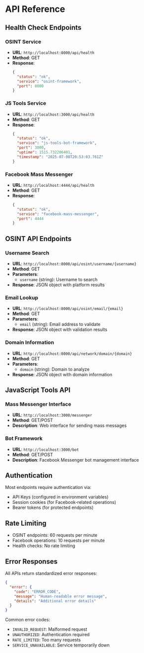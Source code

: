 # API Reference

## Health Check Endpoints

### OSINT Service
- **URL**: `http://localhost:8000/api/health`
- **Method**: GET
- **Response**: 
  ```json
  {
    "status": "ok",
    "service": "osint-framework",
    "port": 8000
  }
  ```

### JS Tools Service
- **URL**: `http://localhost:3000/api/health`
- **Method**: GET
- **Response**:
  ```json
  {
    "status": "ok",
    "service": "js-tools-bot-framework",
    "port": 3000,
    "uptime": 1515.732206401,
    "timestamp": "2025-07-08T20:53:03.761Z"
  }
  ```

### Facebook Mass Messenger
- **URL**: `http://localhost:4444/api/health`
- **Method**: GET
- **Response**:
  ```json
  {
    "status": "ok",
    "service": "facebook-mass-messenger",
    "port": 4444
  }
  ```

## OSINT API Endpoints

### Username Search
- **URL**: `http://localhost:8000/api/osint/username/{username}`
- **Method**: GET
- **Parameters**: 
  - `username` (string): Username to search
- **Response**: JSON object with platform results

### Email Lookup
- **URL**: `http://localhost:8000/api/osint/email/{email}`
- **Method**: GET
- **Parameters**: 
  - `email` (string): Email address to validate
- **Response**: JSON object with validation results

### Domain Information
- **URL**: `http://localhost:8000/api/network/domain/{domain}`
- **Method**: GET
- **Parameters**: 
  - `domain` (string): Domain to analyze
- **Response**: JSON object with domain information

## JavaScript Tools API

### Mass Messenger Interface
- **URL**: `http://localhost:3000/messenger`
- **Method**: GET/POST
- **Description**: Web interface for sending mass messages

### Bot Framework
- **URL**: `http://localhost:3000/bot`
- **Method**: GET/POST
- **Description**: Facebook Messenger bot management interface

## Authentication

Most endpoints require authentication via:
- API Keys (configured in environment variables)
- Session cookies (for Facebook-related operations)
- Bearer tokens (for protected endpoints)

## Rate Limiting

- OSINT endpoints: 60 requests per minute
- Facebook operations: 10 requests per minute
- Health checks: No rate limiting

## Error Responses

All APIs return standardized error responses:

```json
{
  "error": {
    "code": "ERROR_CODE",
    "message": "Human-readable error message",
    "details": "Additional error details"
  }
}
```

Common error codes:
- `INVALID_REQUEST`: Malformed request
- `UNAUTHORIZED`: Authentication required
- `RATE_LIMITED`: Too many requests
- `SERVICE_UNAVAILABLE`: Service temporarily down

